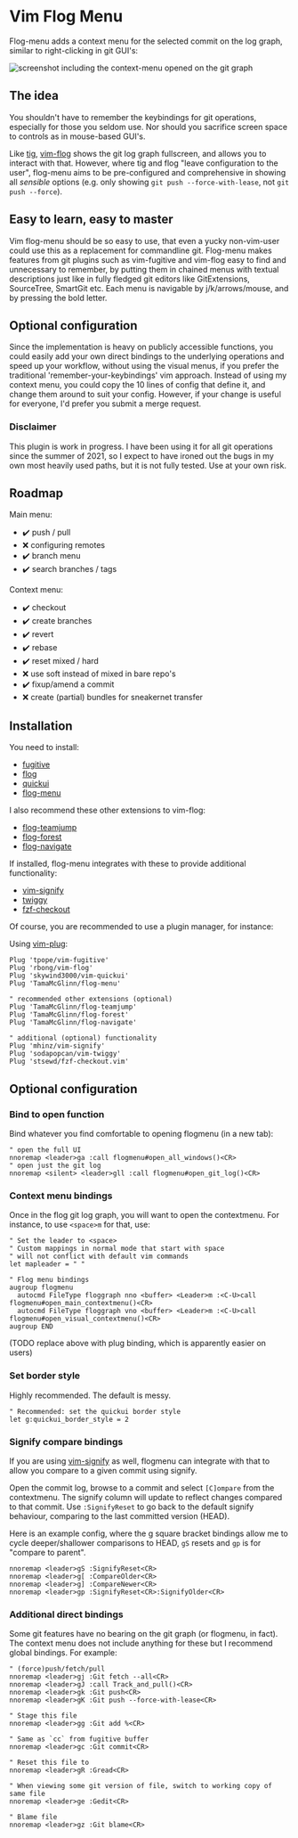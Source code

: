 # Vim Flog Menu

Flog-menu adds a context menu for the selected commit on the log graph,
similar to right-clicking in git GUI's:

![screenshot including the context-menu opened on the git graph](https://i.imgur.com/RlCGLk8.png)

## The idea

You shouldn't have to remember the keybindings for git operations,
especially for those you seldom use.
Nor should you sacrifice screen space to controls as in mouse-based GUI's.

Like [tig](https://github.com/jonas/tig), [vim-flog](http://github.com/rbong/vim-flog/)
shows the git log graph fullscreen, and allows you to interact with that. 
However, where tig and flog "leave configuration to the user", flog-menu
aims to be pre-configured and comprehensive in showing all *sensible* options
(e.g. only showing `git push --force-with-lease`, not `git push --force`).

## Easy to learn, easy to master

Vim flog-menu should be so easy to use, that even a yucky non-vim-user could
use this as a replacement for commandline git. Flog-menu makes features from
git plugins such as vim-fugitive and vim-flog easy to find and unnecessary to
remember, by putting them in chained menus with textual descriptions just like
in fully fledged git editors like GitExtensions, SourceTree, SmartGit etc.
Each menu is navigable by j/k/arrows/mouse, and by pressing the bold letter.

## Optional configuration

Since the implementation is heavy on publicly accessible functions, you could easily
add your own direct bindings to the underlying operations and speed up your
workflow, without using the visual menus, if you prefer the traditional
'remember-your-keybindings' vim approach. Instead of using my context menu,
you could copy the 10 lines of config that define it, and change them around to
suit your config. However, if your change is useful for everyone, I'd prefer you
submit a merge request.

### Disclaimer

This plugin is work in progress. I have been using it for all git operations since the summer of 2021,
so I expect to have ironed out the bugs in my own most heavily used paths, but it is not fully tested.
Use at your own risk.

## Roadmap

Main menu:

- ✔️  push / pull
- ❌ configuring remotes
- ✔️  branch menu
- ✔️  search branches / tags

Context menu:

- ✔️  checkout
- ✔️  create branches
- ✔️  revert
- ✔️  rebase
- ✔️  reset mixed / hard
- ❌ use soft instead of mixed in bare repo's
- ✔️  fixup/amend a commit
- ❌ create (partial) bundles for sneakernet transfer

## Installation

You need to install:

- [fugitive](https://github.com/tpope/vim-fugitive)
- [flog](https://github.com/rbong/vim-flog)
- [quickui](https://github.com/skywind3000/vim-quickui)
- [flog-menu](https://github.com/TamaMcGlinn/vim-flogmenu)

I also recommend these other extensions to vim-flog:

- [flog-teamjump](https://github.com/TamaMcGlinn/flog-teamjump)
- [flog-forest](https://github.com/TamaMcGlinn/flog-forest)
- [flog-navigate](https://github.com/TamaMcGlinn/flog-navigate)

If installed, flog-menu integrates with these to provide additional functionality:

- [vim-signify](https://github.com/mhinz/vim-signify)
- [twiggy](https://github.com/sodapopcan/vim-twiggy)
- [fzf-checkout](https://github.com/stsewd/fzf-checkout.vim)

Of course, you are recommended to use a plugin manager, for instance:

Using [vim-plug](https://github.com/junegunn/vim-plug):

```vim
Plug 'tpope/vim-fugitive'
Plug 'rbong/vim-flog'
Plug 'skywind3000/vim-quickui'
Plug 'TamaMcGlinn/flog-menu'

" recommended other extensions (optional)
Plug 'TamaMcGlinn/flog-teamjump'
Plug 'TamaMcGlinn/flog-forest'
Plug 'TamaMcGlinn/flog-navigate'

" additional (optional) functionality
Plug 'mhinz/vim-signify'
Plug 'sodapopcan/vim-twiggy'
Plug 'stsewd/fzf-checkout.vim'
```

## Optional configuration

### Bind to open function

Bind whatever you find comfortable to opening flogmenu (in a new tab):

```vim
" open the full UI
nnoremap <leader>ga :call flogmenu#open_all_windows()<CR>
" open just the git log
nnoremap <silent> <leader>gll :call flogmenu#open_git_log()<CR>
```

### Context menu bindings

Once in the flog git log graph, you will want to open the contextmenu.
For instance, to use `<space>m` for that, use:

```vim
" Set the leader to <space>
" Custom mappings in normal mode that start with space
" will not conflict with default vim commands
let mapleader = " "

" Flog menu bindings
augroup flogmenu
  autocmd FileType floggraph nno <buffer> <Leader>m :<C-U>call flogmenu#open_main_contextmenu()<CR>
  autocmd FileType floggraph vno <buffer> <Leader>m :<C-U>call flogmenu#open_visual_contextmenu()<CR>
augroup END
```

(TODO replace above with plug binding, which is apparently easier on users)

### Set border style

Highly recommended. The default is messy.

```vim
" Recommended: set the quickui border style
let g:quickui_border_style = 2
```

### Signify compare bindings

If you are using [vim-signify](https://github.com/mhinz/vim-signify) as well,
flogmenu can integrate with that
to allow you compare to a given commit using signify.

Open the commit log, browse to a commit and select `[C]ompare` from the contextmenu.
The signify column will update to reflect changes compared to that commit.
Use `:SignifyReset` to go back to the default signify behaviour, comparing to the
last committed version (HEAD).

Here is an example config, where the g square bracket bindings allow me to cycle
deeper/shallower comparisons to HEAD, `gS` resets and `gp` is for "compare to parent".

```vim
nnoremap <leader>gS :SignifyReset<CR>
nnoremap <leader>g[ :CompareOlder<CR>
nnoremap <leader>g] :CompareNewer<CR>
nnoremap <leader>gp :SignifyReset<CR>:SignifyOlder<CR>
```

### Additional direct bindings

Some git features have no bearing
on the git graph (or flogmenu, in fact).
The context menu does not include anything for these
but I recommend global bindings. For example:

```vim
" (force)push/fetch/pull
nnoremap <leader>gj :Git fetch --all<CR>
nnoremap <leader>gJ :call Track_and_pull()<CR>
nnoremap <leader>gk :Git push<CR>
nnoremap <leader>gK :Git push --force-with-lease<CR>

" Stage this file
nnoremap <leader>gg :Git add %<CR>

" Same as `cc` from fugitive buffer
nnoremap <leader>gc :Git commit<CR>

" Reset this file to 
nnoremap <leader>gR :Gread<CR>

" When viewing some git version of file, switch to working copy of same file
nnoremap <leader>ge :Gedit<CR>

" Blame file
nnoremap <leader>gz :Git blame<CR>
```
